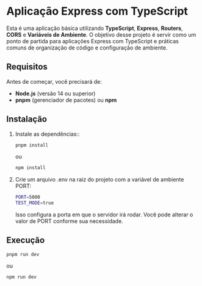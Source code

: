 # Aplicação Express com TypeScript

Esta é uma aplicação básica utilizando **TypeScript**, **Express**, **Routers**, **CORS** e **Variáveis de Ambiente**. O objetivo desse projeto é servir como um ponto de partida para aplicações Express com TypeScript e práticas comuns de organização de código e configuração de ambiente.

## Requisitos

Antes de começar, você precisará de:

- **Node.js** (versão 14 ou superior)
- **pnpm** (gerenciador de pacotes) ou **npm**

## Instalação

1. Instale as dependências::

   ```bash
   pnpm install
   ```

   ou

   ```bash
   npm install
   ```

2. Crie um arquivo .env na raiz do projeto com a variável de ambiente PORT:

   ```bash
   PORT=5000
   TEST_MODE=true
   ```

   Isso configura a porta em que o servidor irá rodar. Você pode alterar o valor de PORT conforme sua necessidade.

## Execução

    pnpm run dev

ou

    npm run dev

